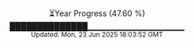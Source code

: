 <p align="center">
⏳Year Progress (47.60 %)<br>
██████████████▁▁▁▁▁▁▁▁▁▁▁▁▁▁▁▁ <br>
<sub>Updated: Mon, 23 Jun 2025 18:03:52 GMT</sub>
</p>

